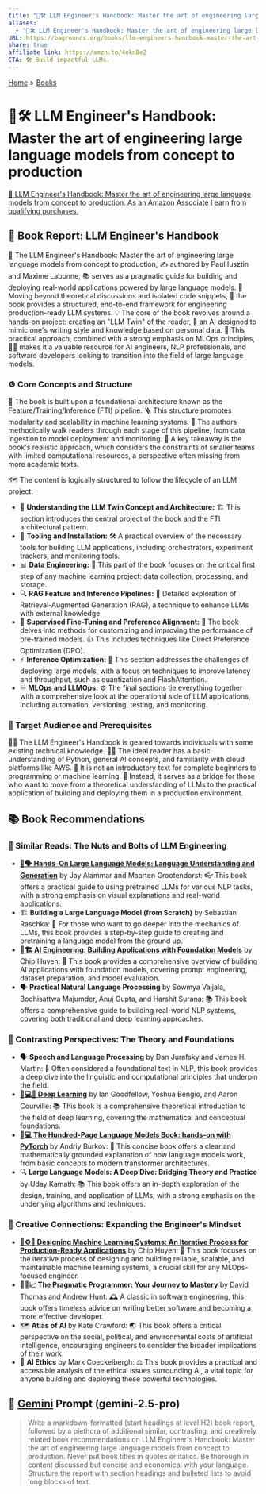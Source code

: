 ```yaml
---
title: "🤖🛠️ LLM Engineer's Handbook: Master the art of engineering large language models from concept to production"
aliases:
  - "🤖🛠️ LLM Engineer's Handbook: Master the art of engineering large language models from concept to production"
URL: https://bagrounds.org/books/llm-engineers-handbook-master-the-art-of-engineering-large-language-models-from-concept-to-production
share: true
affiliate link: https://amzn.to/4oknBe2
CTA: 🛠️ Build impactful LLMs.
---
```

[Home](../index.md) > [Books](./index.md)  
# 🤖🛠️ LLM Engineer's Handbook: Master the art of engineering large language models from concept to production  
[🛒 LLM Engineer's Handbook: Master the art of engineering large language models from concept to production. As an Amazon Associate I earn from qualifying purchases.](https://amzn.to/4oknBe2)  
  
## 📘 Book Report: LLM Engineer's Handbook  
  
🤖 The LLM Engineer's Handbook: Master the art of engineering large language models from concept to production, ✍️ authored by Paul Iusztin and Maxime Labonne, 📚 serves as a pragmatic guide for building and deploying real-world applications powered by large language models. 🚀 Moving beyond theoretical discussions and isolated code snippets, 🧱 the book provides a structured, end-to-end framework for engineering production-ready LLM systems. 💡 The core of the book revolves around a hands-on project: creating an "LLM Twin" of the reader, 👯 an AI designed to mimic one's writing style and knowledge based on personal data. 🧪 This practical approach, combined with a strong emphasis on MLOps principles, 🧑‍💻 makes it a valuable resource for AI engineers, NLP professionals, and software developers looking to transition into the field of large language models.  
  
### ⚙️ Core Concepts and Structure  
  
🧱 The book is built upon a foundational architecture known as the Feature/Training/Inference (FTI) pipeline. 🪜 This structure promotes modularity and scalability in machine learning systems. 🚶 The authors methodically walk readers through each stage of this pipeline, from data ingestion to model deployment and monitoring. 🔑 A key takeaway is the book's realistic approach, which considers the constraints of smaller teams with limited computational resources, a perspective often missing from more academic texts.  
  
🗺️ The content is logically structured to follow the lifecycle of an LLM project:  
  
* 🧠 **Understanding the LLM Twin Concept and Architecture:** 🏗️ This section introduces the central project of the book and the FTI architectural pattern.  
* 🧰 **Tooling and Installation:** 🛠️ A practical overview of the necessary tools for building LLM applications, including orchestrators, experiment trackers, and monitoring tools.  
* 📊 **Data Engineering:** 💾 This part of the book focuses on the critical first step of any machine learning project: data collection, processing, and storage.  
* 🔍 **RAG Feature and Inference Pipelines:** 🧐 Detailed exploration of Retrieval-Augmented Generation (RAG), a technique to enhance LLMs with external knowledge.  
* 🎨 **Supervised Fine-Tuning and Preference Alignment:** 🎯 The book delves into methods for customizing and improving the performance of pre-trained models. 👍 This includes techniques like Direct Preference Optimization (DPO).  
* ⚡ **Inference Optimization:** 🚀 This section addresses the challenges of deploying large models, with a focus on techniques to improve latency and throughput, such as quantization and FlashAttention.  
* ♾️ **MLOps and LLMOps:** ⚙️ The final sections tie everything together with a comprehensive look at the operational side of LLM applications, including automation, versioning, testing, and monitoring.  
  
### 🎯 Target Audience and Prerequisites  
  
🧑‍💻 The LLM Engineer's Handbook is geared towards individuals with some existing technical knowledge. 🧑‍🎓 The ideal reader has a basic understanding of Python, general AI concepts, and familiarity with cloud platforms like AWS. 🚫 It is not an introductory text for complete beginners to programming or machine learning. 🌉 Instead, it serves as a bridge for those who want to move from a theoretical understanding of LLMs to the practical application of building and deploying them in a production environment.  
  
## 📚 Book Recommendations  
  
### 🔩 Similar Reads: The Nuts and Bolts of LLM Engineering  
  
* **[🤖🗣️ Hands-On Large Language Models: Language Understanding and Generation](./hands-on-large-language-models-language-understanding-and-generation.md)** by Jay Alammar and Maarten Grootendorst: 👓 This book offers a practical guide to using pretrained LLMs for various NLP tasks, with a strong emphasis on visual explanations and real-world applications.  
* 🏗️ **Building a Large Language Model (from Scratch)** by Sebastian Raschka: 🧱 For those who want to go deeper into the mechanics of LLMs, this book provides a step-by-step guide to creating and pretraining a language model from the ground up.  
* **[🤖🏗️ AI Engineering: Building Applications with Foundation Models](./ai-engineering-building-applications-with-foundation-models.md)** by Chip Huyen: 🧰 This book provides a comprehensive overview of building AI applications with foundation models, covering prompt engineering, dataset preparation, and model evaluation.  
* 🗣️ **Practical Natural Language Processing** by Sowmya Vajjala, Bodhisattwa Majumder, Anuj Gupta, and Harshit Surana: 📚 This book offers a comprehensive guide to building real-world NLP systems, covering both traditional and deep learning approaches.  
  
### 🧠 Contrasting Perspectives: The Theory and Foundations  
  
* 🗣️ **Speech and Language Processing** by Dan Jurafsky and James H. Martin: 📜 Often considered a foundational text in NLP, this book provides a deep dive into the linguistic and computational principles that underpin the field.  
* **[🧠💻🤖 Deep Learning](./deep-learning.md)** by Ian Goodfellow, Yoshua Bengio, and Aaron Courville: 📚 This book is a comprehensive theoretical introduction to the field of deep learning, covering the mathematical and conceptual foundations.  
* **[💯💻 The Hundred-Page Language Models Book: hands-on with PyTorch](./the-hundred-page-language-models-book-hands-on-with-pytorch-.md)** by Andriy Burkov: 📄 This concise book offers a clear and mathematically grounded explanation of how language models work, from basic concepts to modern transformer architectures.  
* 🔍 **Large Language Models: A Deep Dive: Bridging Theory and Practice** by Uday Kamath: 📚 This book offers an in-depth exploration of the design, training, and application of LLMs, with a strong emphasis on the underlying algorithms and techniques.  
  
### 🎨 Creative Connections: Expanding the Engineer's Mindset  
  
* **[🤖⚙️🔁 Designing Machine Learning Systems: An Iterative Process for Production-Ready Applications](./designing-machine-learning-systems-an-iterative-process-for-production-ready-applications.md)** by Chip Huyen: 🧱 This book focuses on the iterative process of designing and building reliable, scalable, and maintainable machine learning systems, a crucial skill for any MLOps-focused engineer.  
* **[🧑‍💻📈 The Pragmatic Programmer: Your Journey to Mastery](./the-pragmatic-programmer-your-journey-to-mastery.md)** by David Thomas and Andrew Hunt: 🕰️ A classic in software engineering, this book offers timeless advice on writing better software and becoming a more effective developer.  
* 🗺️ **Atlas of AI** by Kate Crawford: 🌏 This book offers a critical perspective on the social, political, and environmental costs of artificial intelligence, encouraging engineers to consider the broader implications of their work.  
* 🤖 **AI Ethics** by Mark Coeckelbergh: ⚖️ This book provides a practical and accessible analysis of the ethical issues surrounding AI, a vital topic for anyone building and deploying these powerful technologies.  
  
## 💬 [Gemini](../software/gemini.md) Prompt (gemini-2.5-pro)  
> Write a markdown-formatted (start headings at level H2) book report, followed by a plethora of additional similar, contrasting, and creatively related book recommendations on LLM Engineer's Handbook: Master the art of engineering large language models from concept to production. Never put book titles in quotes or italics. Be thorough in content discussed but concise and economical with your language. Structure the report with section headings and bulleted lists to avoid long blocks of text.